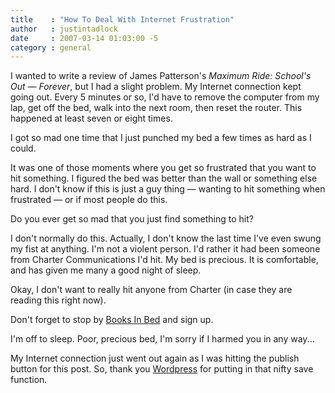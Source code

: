 ```yaml
---
title    : "How To Deal With Internet Frustration"
author   : justintadlock
date     : 2007-03-14 01:03:00 -5
category : general
---
```


I wanted to write a review of James Patterson's <i> Maximum Ride: School's Out &mdash; Forever</i>, but I had a slight problem.  My Internet connection kept going out.  Every 5 minutes or so, I'd have to remove the computer from my lap, get off the bed, walk into the next room, then reset the router.  This happened at least seven or eight times.

I got so mad one time that I just punched my bed a few times as hard as I could.

It was one of those moments where you get so frustrated that you want to hit something.  I figured the bed was better than the wall or something else hard.  I don't know if this is just a guy thing &mdash; wanting to hit something when frustrated &mdash; or if most people do this.

Do you ever get so mad that you just find something to hit?

I don't normally do this.  Actually, I don't know the last time I've even swung my fist at anything.  I'm not a violent person.  I'd rather it had been someone from Charter Communications I'd hit.  My bed is precious.  It is comfortable, and has given me many a good night of sleep.

Okay, I don't want to really hit anyone from Charter (in case they are reading this right now).

Don't forget to stop by <a href="http://booksinbed.com" title="Books In Bed: A Book Review Site &amp; Community Forum"> Books In Bed</a> and sign up.

I'm off to sleep.  Poor, precious bed, I'm sorry if I harmed you in any way...

My Internet connection just went out again as I was hitting the publish button for this post.  So, thank you <a href="http://wordpress.org" title="Wordpress" rel="external"> Wordpress</a> for putting in that nifty save function.
